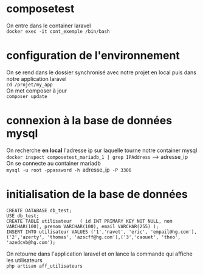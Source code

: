 # composetest
On entre dans le container laravel  
`docker exec -it cont_exemple /bin/bash`  

# configuration de l'environnement 
On se rend dans le dossier synchronisé avec notre projet en local puis dans notre application laravel  
`cd /projet/my_app`  
On met composer à jour  
`composer update`  

# connexion à la base de données mysql
On recherche **en local** l'adresse ip sur laquelle tourne notre container mysql  
`docker inspect composetest_mariadb_1 | grep IPAddress` --> adresse_ip  
On se connecte au container mariadb  
`mysql -u root -ppassword -h `adresse_ip` -P 3306`  

# initialisation de la base de données
`CREATE DATABASE db_test;`  
`USE db_test;`  
`CREATE TABLE utilisateur  
(
    id INT PRIMARY KEY NOT NULL,
    nom VARCHAR(100),
    prenom VARCHAR(100),
    email VARCHAR(255)
);`  
`INSERT INTO utilisateur VALUES ('1','navet', 'eric', 'empail@hg.com'),('2','azerty', 'thomas', 'azscff@hg.com'),('3','caouet', 'theo', 'azedcvb@hg.com');`

On retourne dans l'application laravel et on lance la commande qui affiche les utilisateurs  
`php artisan aff_utilisateurs`
